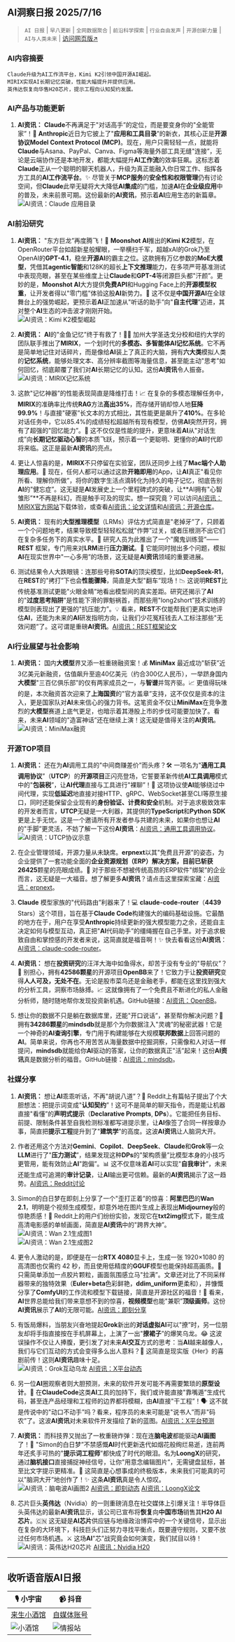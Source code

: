 ## AI洞察日报 2025/7/16

>  `AI 日报` | `早八更新` | `全网数据聚合` | `前沿科学探索` | `行业自由发声` | `开源创新力量` | `AI与人类未来` | [访问网页版↗️](https://ai.hubtoday.app/)



### **AI内容摘要**

```
Claude升级为AI工作流平台，Kimi K2引领中国开源AI崛起。
MIRIX实现AI长期记忆突破，性能大幅提升并提供应用。
英伟达恢复向华售H20芯片，提示工程向认知契约发展。
```



### **AI产品与功能更新**

1.  **AI资讯：** **Claude**不再满足于"对话高手”的定位，而是要变身你的"全能管家”！🚀 **Anthropic**近日为它披上了"**应用和工具目录**”的新衣，其核心正是**开源协议Model Context Protocol (MCP)**。现在，用户只需轻轻一点，就能将**Claude**与Asana、PayPal、Canva、Figma等海量外部工具无缝"连接”，无论是云端协作还是本地开发，都能大幅提升**AI工作流**的效率狂飙。这标志着**Claude**正从一个聪明的聊天机器人，升级为真正能融入你日常工作、指挥各方工具的**AI工作流平台**。✨ 尽管关于**MCP服务**的**安全性和权限管理**仍有讨论空间，但**Claude**此举无疑将大大降低**AI集成**的门槛，加速**AI**在**企业级应用**中的普及，未来前景可期。这份最新的**AI资讯**，预示着**AI**应用生态的新篇章。
<br/>![AI资讯：Claude 应用目录](https://cdn.jsdmirror.com/gh/justlovemaki/imagehub@main/images/2025/07/news_01k07dwky0efytkw4a2pmcsts1.avif)

### **AI前沿研究**

1.  **AI资讯：** "东方巨龙”再度腾飞！🐉 **Moonshot AI**推出的**Kimi K2**模型，在OpenRouter平台如超新星般耀眼，一举横扫千军，超越xAI的Grok乃至OpenAI的**GPT-4.1**，稳坐**开源AI**的霸主之位。这款拥有万亿参数的**MoE大模型**，凭借其**agentic智能**和128K的超长**上下文推理**能力，在多项严苛基准测试中表现亮眼，甚至在某些维度上让**Claude**和**GPT-4**等闭源巨头都"汗颜”。更妙的是，**Moonshot AI**大方提供**免费API**和Hugging Face上的**开源模型权重**，让开发者得以"零门槛”体验这股**AI**新势力。🚀 这不仅是**中国开源AI**在全球舞台上的强势崛起，更预示着**AI**正加速从"听话的助手”向"**自主代理**”迈进，其对整个**AI**生态的冲击波才刚刚开始。
<br/>![AI资讯：Kimi K2模型崛起](https://cdn.jsdmirror.com/gh/justlovemaki/imagehub@main/images/2025/07/news_01k07dwnyjf5asy6wd7t04e66q.avif)

2.  **AI资讯：** **AI**的"金鱼记忆”终于有救了！🧠💡 加州大学圣迭戈分校和纽约大学的团队联手推出了**MIRIX**，一个划时代的**多模态、多智能体AI记忆系统**。它不再是简单地记住对话碎片，而是像给**AI**装上了真正的大脑，拥有**六大类**模拟人类的**记忆系统**，能够处理文本、高分辨率截图等海量信息，甚至能主动"思考”如何回忆，彻底颠覆了我们对**AI**长期记忆的认知。这份**AI资讯**令人振奋。
<br/>![AI资讯：MIRIX记忆系统](https://cdn.jsdmirror.com/gh/justlovemaki/imagehub@main/images/2025/07/news_01k07dwqhbfh09m8cv6jec0s56.avif)

3.  这款"记忆神器”的性能表现简直是降维打击！📈 在复杂的多模态理解任务中，**MIRIX**的准确率比传统**RAG**方法**高出35%**，而存储开销却惊人地**狂降99.9%**！与直接"硬塞”长文本的方式相比，其性能更是飙升了**410%**。在多轮对话任务中，它以85.4%的成绩轻松超越所有现有模型，仿佛**AI**突然开窍，拥有了超强的"回忆能力”。🤯 这不仅仅是性能的提升，更意味着**AI**从"对话生成”向**长期记忆驱动心智**的本质飞跃，预示着一个更聪明、更懂你的**AI**时代即将来临。这正是最新**AI资讯**的亮点。


4.  更让人惊喜的是，**MIRIX**不只停留在实验室，团队还同步上线了**Mac端个人助理应用**。🤩 现在，任何人都可以通过这款**开箱即用**的App，让**AI**真正"看见你所看、理解你所做”，将你的数字生活点滴转化为持久的电子记忆，彻底告别**AI**的"健忘症”。这无疑是**AI**发展史上一个里程碑式的突破，让**AI拥有"心智雏形”**不再是科幻，而是触手可及的现实。想一探究竟？可以访问[AI资讯：MIRIX官方网站](https://mirix.io/)下载体验，或查看[AI资讯：论文详情](https://arxiv.org/abs/2507.07957)和[AI资讯：开源仓库](https://github.com/Mirix-AI/MIRIX)。

5.  **AI资讯：** 现有的**大型推理模型**（LRMs）评估方式简直是"老掉牙”了，只顾着一个个问题地考，结果导致模型轻轻松松就"作弊”过关，或者压根测不出它们在复杂多任务下的真实水平。🤔 研究人员为此推出了一个"魔鬼训练营”——**REST** 框架，专门用来对**LRM**进行**压力测试**。🧪 它能同时抛出多个问题，模拟**AI**在现实世界中"一心多用”的场景，这无疑是**AI资讯**领域的重要进展。

6.  测试结果令人大跌眼镜：连那些号称**SOTA**的顶尖模型，比如**DeepSeek-R1**，在**REST**的"拷打”下也会**性能骤降**，简直是大型"翻车”现场！📉 这说明**REST**比传统基准测试更能"火眼金睛”地看出模型间的真实差距。研究还揭示了**AI**的"**过度思考陷阱**”是性能下滑的罪魁祸首，而那些用"long2short”技术训练的模型则表现出了更强的"抗压能力”。💡 看来，**REST**不仅能帮我们更真实地评估**AI**，还能为未来的**AI**研发指明方向，让我们少花冤枉钱去人工标注那些"无效问题”了。这可谓是重磅**AI资讯**。[AI资讯：REST框架论文](https://arxiv.org/abs/2507.10541)

### **AI行业展望与社会影响**

1.  **AI资讯：** 国内**大模型**界又添一桩重磅融资案！💰 **MiniMax** 最近成功"斩获”近3亿美元新融资，估值飙升至逾40亿美元（约合300亿人民币），一举跻身国内**大模型**"三百亿俱乐部”的仅有两家成员之一，与**智谱**并驾齐驱。📈 更值得玩味的是，本次融资首次迎来了**上海国资**的"官方盖章”支持，这不仅仅是资本的注入，更是国家队对**AI**未来信心的强力背书。这笔资金不仅让**MiniMax**在竞争激烈的**大模型**赛道上底气更足，也暗示着其港股上市的步伐可能要加快了。看来，未来**AI**领域的"造富神话”还在继续上演！这无疑是值得关注的**AI资讯**。
<br/>![AI资讯：MiniMax融资](https://cdn.jsdmirror.com/gh/justlovemaki/imagehub@main/images/2025/07/news_01k07dws8ffwsswy4m6tycgweb.avif)

### **开源TOP项目**

1.  **AI资讯：** 还在为**AI**调用工具的"中间商赚差价”而头疼？🛠️ 一项名为"**通用工具调用协议**”（**UTCP**）的**开源项目**正闪亮登场，它誓要革新传统**AI工具调用**模式中的"**包装税**”，让**AI代理**直接与工具进行"裸聊”！🚀 这项协议使**AI**能够绕过中间代理，实现**低延迟**地直接对接HTTP、gRPC、WebSocket甚至CLI等原生接口，同时还能保留企业现有的**身份验证、计费和安全**机制。对于追求极致效率的开发者而言，**UTCP**无疑是一大利器，其提供的**TypeScript**和**Python SDK**更是上手无忧。这是一个邀请所有开发者参与共建的未来，如果你也想让**AI**的"手脚”更灵活，不妨了解一下这份**AI资讯**：[AI资讯：通用工具调用协议](https://github.com/universal-tool-calling-protocol)。
<br/>![AI资讯：UTCP协议示意](https://cdn.jsdmirror.com/gh/justlovemaki/imagehub@main/images/2025/07/news_01k07dww24evdtsc5csaq3c1eq.avif)

2.  在企业管理领域，开源力量从未缺席。**erpnext**以其"免费且开源”的姿态，为企业提供了一套功能全面的**企业资源规划（ERP）**解决方案，目前已斩获**26425**颗星的亮眼成绩。🌟 对于那些不想被传统高昂的ERP软件"绑架”的企业而言，这无疑是一大福音。想了解更多**AI资讯**？请点击这里探索宝藏：[AI资讯：erpnext](https://github.com/frappe/erpnext)。

3.  **Claude** 模型家族的"代码路由”利器来了！💻 **claude-code-router**（**4439** Stars）这个项目，旨在基于**Claude Code**构建强大的编码基础设施。它最酷的地方在于，用户在享受**Anthropic**持续更新的强大模型能力之余，还能自主决定如何与模型互动，真正把"**AI**代码助手”的缰绳握在自己手里。对于追求极致自由和掌控感的开发者来说，这简直就是福音啊！✨ 快去看看这份**AI资讯**：[AI资讯：claude-code-router](https://github.com/musistudio/claude-code-router)。

4.  **AI资讯：** 想在**投资研究**的汪洋大海中如鱼得水，却苦于没有专业的"导航仪”？🧭 别担心，拥有**42586颗星**的开源项目**OpenBB**来了！它致力于让**投资研究**变得**人人可及，无处不在**。无论是股市菜鸟还是金融老手，都能在这里找到强大的分析工具，洞察市场脉搏。📈 这就像拥有了一个免费且不断进化的私人金融分析师，随时随地帮你发现投资新机遇。GitHub链接：[AI资讯：OpenBB](https://github.com/OpenBB-finance/OpenBB)。

5.  想让你的数据不只是躺在数据库里，还能"开口说话”，甚至帮你解决问题？💬 拥有**34286颗星**的**mindsdb**就是那个为你数据注入"灵魂”的秘密武器！它是一个神奇的**AI查询引擎**，专门用于构建能够在大规模**联邦数据**上回答问题的**AI**。简单来说，你再也不用苦苦从海量数据中挖掘洞察，只需像和人对话一样提问，**mindsdb**就能给你**AI**驱动的答案，让你的数据真正"活”起来！这份**AI资讯**真是数据分析的福音。GitHub链接：[AI资讯：mindsdb](https://github.com/mindsdb/mindsdb)。

### **社媒分享**

1.  **AI资讯：** 想让**AI**乖乖听话，不再"胡说八道”？📝 Reddit上有篇帖子提出了个大胆想法：把提示词变成"**认知契约**”！这可不是简单的聊天指令，而是能让机器直接"看懂”的**声明式提示**（**Declarative Prompts**, **DPs**）。它能把任务目标、前提、限制条件甚至自我检测标准都写进提示里，让**AI**像签了合同一样按章办事，简直把**提示工程**提升到了"**建筑学**”的高度。这波**AI资讯**让人脑洞大开。

2.  作者还用这个方法对**Gemini**、**Copilot**、**DeepSeek**、**Claude**和**Grok**等一众**LLM**进行了"**压力测试**”，结果发现这种**DPs**的"架构质量”比模型本身的小技巧更管用，能有效防止**AI**"跑偏”。📊 这不仅意味着**AI**可以实现"**自我审计**”，未来还能生成可追溯的**审计记录**，让**AI**输出更可信赖。最新的**AI资讯**揭示了这一趋势。[AI资讯：Reddit讨论](https://www.reddit.com/r/artificial/comments/1m0i8bi/architecting_thought_a_case_study_in_crossmodel/)

3.  Simon的白日梦在即刻上分享了一个"歪打正着”的惊喜：**阿里巴巴**的**Wan 2.1**，明明是个视频生成模型，却意外地在图片生成上表现出**Midjourney**般的惊艳质感！🤩 Reddit上的用户们纷纷实验，发现它在**txt2img**模式下，能生成高清电影感的单帧画面，简直是**AI资讯**中的"跨界大神”。
<br/>![AI资讯：Wan 2.1生成图1](https://cdnv2.ruguoapp.com/Fjs-xzlBIv45SbIjsmDp2cEI-Quwv3.png)
<br/>![AI资讯：Wan 2.1生成图2](https://cdnv2.ruguoapp.com/FlXFuh2Q_G---GMxW6Ih70S78kIXv3.jpeg)

4.  更令人激动的是，即便是在一台**RTX 4080**显卡上，生成一张 1920×1080 的高清图也仅需约 42 秒，而且使用低精度的**GGUF**模型也能保持超高画质。🚀 只需简单添加一点胶片颗粒，画面氛围感立马"拉满”。文章还对比了不同采样器带来的独特效果（**Euler+beta**色彩鲜艳，**ddim_uniform**更柔和），并慷慨分享了**ComfyUI**的工作流和模型下载链接，简直是开源社区的福音！🎉 看来，**AI**世界总能给我们带来意想不到的惊喜，**视频模型**也能"兼职”**顶级画师**。这份**AI资讯**展示了**AI**的无限可能。[AI资讯：即刻分享](https://m.okjike.com/originalPosts/6876596c9847b4f24b680eef)

5.  有饭局爆料，当朋友兴奋地提起**Grok**新出的**对话虚拟AI**可以"撩”时，另一位朋友却将手指直接按在手机屏幕上，上演了一出"**撩裙子**”的爆笑乌龙。😂 这波误操作不仅让人捧腹，更引发了对未来**AI交互**方式的思考：当**AI**越来越像人，我们与它们互动的方式会变得多么出人意料？🤖 这简直是现实版《Her》的喜剧前传！这则**AI资讯**趣味十足。
<br/>![AI资讯：Grok互动乌龙](https://cdn.jsdmirror.com/gh/justlovemaki/imagehub@main/images/2025/07/news_01k07dx584evp809w996zs6f23.avif)
[AI资讯：X平台动态](https://x.com/Yangyixxxx/status/1945097509442854933)

6.  另一位**AI**圈观察者则大胆预测，未来的软件开发可能不再需要繁琐的**原型设计**。🔮 在**ClaudeCode**这类**AI**工具的加持下，我们或许能直接"靠嘴遁”生成代码，甚至连产品经理和工程师的边界都将模糊，由**AI**直接"干工程”！🗣️ 这不就是传说中的"动口不动手”吗？看来，程序员的未来可能是"说书人”而非"码农”了。这波**AI资讯**对未来软件开发描绘了新的蓝图。[AI资讯：X平台预测](https://x.com/Yangyixxxx/status/1945058078342193429)

7.  **AI资讯：** 而科技界又抛出了一枚重磅炸弹：现在连**脑电波**都能驱动**AI画图**了！🤯 "Simon的白日梦”不禁感慨**AI**时代更新迭代如烟花般绚烂易逝，连前两年还炙手可热的"**提示词工程师**”都快成了时代的眼泪。名为**LoongX**的研究，通过**脑机接口**直接捕捉神经信号，让你"用意念编辑图片”，无需键盘鼠标，甚至比文字提示更精准。🧠 这简直是心想事成的终极版本，未来我们可能真的可以"脑洞大开”地创作了！✨ 这条**AI资讯**真是令人惊叹。
<br/>![AI资讯：脑电波AI画图2](https://cdnv2.ruguoapp.com/FvmwGhUwfo_7ceRfBNwsXdFGjShav3.png)
[AI资讯：即刻动态](https://m.okjike.com/originalPosts/68760938a9ac2254446d0bd4)   [AI资讯：LoongX论文](https://loongx1.github.io/)

8.  芯片巨头**英伟达**（Nvidia）的一则重磅消息在社交媒体上引爆关注！半导体巨头英伟达的最新**AI资讯**显示，该公司已宣布将**恢复**向**中国市场**销售其**H20 AI芯片**。🇨🇳 这无疑是**AI芯片**供应链与地缘政治博弈中的一个关键信号，显示出在复杂的大环境下，科技巨头们正努力寻找平衡点，既要遵守规则，又要不放过任何市场机遇。⚔️ 这场**AI**"芯”战究竟会如何演变，我们拭目以待！
<br/>![AI资讯：英伟达H20芯片](https://cdn.jsdmirror.com/gh/justlovemaki/imagehub@main/images/2025/07/news_01k07dx7hmfhp8mqn3r6pns2tz.avif)
[AI资讯：Nvidia H20](https://www.reddit.com/r/artificial/comments/1m0alkt/nvidia_says_it_will_restart_h20_artificial/)

---

## **收听语音版AI日报**

| 🎙️ **小宇宙** | 📹 **抖音** |
| --- | --- |
| [来生小酒馆](https://www.xiaoyuzhoufm.com/podcast/683c62b7c1ca9cf575a5030e)  |   [自媒体账号](https://www.douyin.com/user/MS4wLjABAAAAwpwqPQlu38sO38VyWgw9ZjDEnN4bMR5j8x111UxpseHR9DpB6-CveI5KRXOWuFwG)| 
| ![小酒馆](https://cdn.jsdmirror.com/gh/justlovemaki/imagehub@main/logo/f959f7984e9163fc50d3941d79a7f262.md.png) | ![情报站](https://cdn.jsdmirror.com/gh/justlovemaki/imagehub@main/logo/7fc30805eeb831e1e2baa3a240683ca3.md.png) |

    

